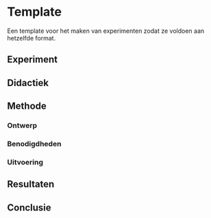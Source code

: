 # Template

Een template voor het maken van experimenten zodat ze voldoen aan hetzelfde format. 

## Experiment

## Didactiek

## Methode

### Ontwerp

### Benodigdheden

### Uitvoering

## Resultaten

## Conclusie


